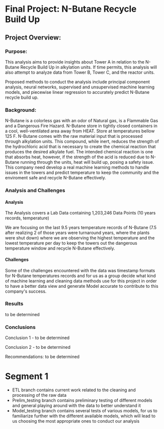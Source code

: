 # Final Project: N-Butane Recycle Build Up

## Project Overview:

### Purpose:

This analysis aims to provide insights about Tower A in relation to the N-Butane Recycle Build Up in alkylation units. If time permits, this analysis will also attempt to analyze data from Tower B, Tower C, and the reactor units. 

Proposed methods to conduct the analysis include principal component analysis, neural networks, supervised and unsupervised machine learning models, and piecewise linear regression to accurately predict N-Butane recycle build up. 


### Background:
N-Butane is a colorless gas with an odor of Natural gas, is a Flammable Gas and a Dangerous Fire Hazard. N-Butane store in tightly closed containers in a cool, well-ventilated area away from HEAT. Store at temperatures bellow 125 F. N-Butane comes with the raw material input that is processed through alkylation units. This compound, while inert, reduces the strength of the hydrochloric acid that is necessary to create the chemical reaction that produces the desired alkylate fuel. The intended chemical reaction is one that absorbs heat, however, if the strength of the acid is reduced due to N-Butane running through the units, heat will build up, posing a safety issue. This company need develop a real machine learning methods to handle issues in the towers and predict temperature to keep the community and the enviroment safe and recycle N-Butane effectively.


### Analysis and Challenges

#### Analysis

The Analysis covers a Lab Data containing 1,203,246 Data Points (10 years records, temperature)

We are focusing on the last 9.5 years temperature records of N-Butane (7.5 after realizing 2 of those years were turnaround years, where the plants were shut down) where we are observing the highest temperature and the lowest temperature per day to keep the towers out the dangerous temperature window and recycle N-Butane effectively.

#### Challenges
Some of the challenges encountered with the data was timestamp formats for N-Butane temperatures records and for us as a group decide what kind of machine learning and cleaning data methods use for this project in order to have a better data view and generate Model accurate to contribute to this company's success.

### Results 
to be determined

### Conclusions
Conclusion 1 - to be determined

Conclusion 2 - to be determined


Recommendations: to be determined


# Segment 1
- ETL branch contains current work related to the cleaning and processing of the raw data
- Prelim_testing branch contains preliminary testing of different models and general playing around with the data to better understand it 
- Model_testing branch contains several tests of various models, for us to familiarize further with the different available models, which will lead to us choosing the most appropriate ones to conduct our analysis